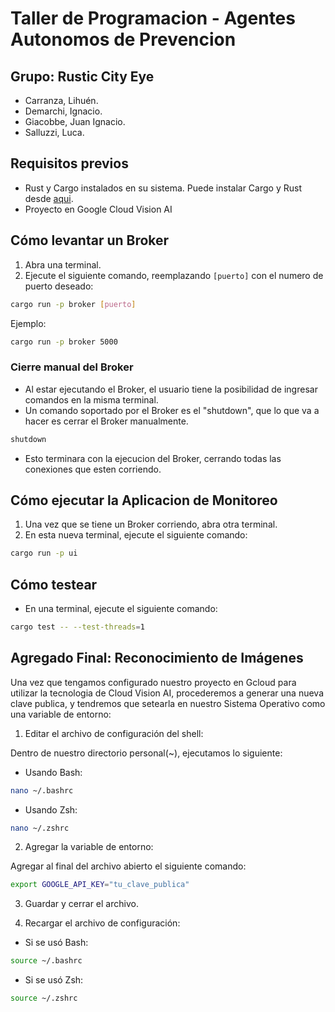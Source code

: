 # Taller de Programacion - Agentes Autonomos de Prevencion

## Grupo: Rustic City Eye
- Carranza, Lihuén.
- Demarchi, Ignacio.
- Giacobbe, Juan Ignacio.
- Salluzzi, Luca.

## Requisitos previos
- Rust y Cargo instalados en su sistema. Puede instalar Cargo y Rust desde [aqui](https://www.rust-lang.org/tools/install).
- Proyecto en Google Cloud Vision AI

## Cómo levantar un Broker
1. Abra una terminal.
2. Ejecute el siguiente comando, reemplazando `[puerto]` con el numero de puerto deseado:

```sh
cargo run -p broker [puerto]
```

Ejemplo:

```sh
cargo run -p broker 5000
```

### Cierre manual del Broker

- Al estar ejecutando el Broker, el usuario tiene la posibilidad de ingresar comandos en la misma terminal. 
- Un comando soportado por el Broker es el "shutdown", que lo que va a hacer es cerrar el Broker manualmente.

```sh
shutdown
```

- Esto terminara con la ejecucion del Broker, cerrando todas las conexiones que esten corriendo.

## Cómo ejecutar la Aplicacion de Monitoreo
1. Una vez que se tiene un Broker corriendo, abra otra terminal.
2. En esta nueva terminal, ejecute el siguiente comando:

```sh
cargo run -p ui
```

## Cómo testear
- En una terminal, ejecute el siguiente comando:

```sh
cargo test -- --test-threads=1
```

## Agregado Final: Reconocimiento de Imágenes

Una vez que tengamos configurado nuestro proyecto en Gcloud para utilizar la tecnologia de Cloud Vision AI, procederemos a generar una nueva clave
publica, y tendremos que setearla en nuestro Sistema Operativo como una variable de entorno:

1. Editar el archivo de configuración del shell:

Dentro de nuestro directorio personal(~), ejecutamos lo siguiente:

- Usando Bash:

```sh
nano ~/.bashrc
```

- Usando Zsh:

```sh
nano ~/.zshrc
```

2. Agregar la variable de entorno:

Agregar al final del archivo abierto el siguiente comando:

```sh
export GOOGLE_API_KEY="tu_clave_publica"
```

3. Guardar y cerrar el archivo.

4. Recargar el archivo de configuración:

- Si se usó Bash:
```sh
source ~/.bashrc
```

- Si se usó Zsh:

```sh
source ~/.zshrc
```